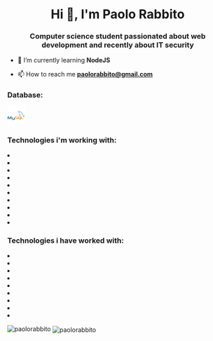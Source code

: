<h1 align="center">Hi 👋, I'm Paolo Rabbito</h1>
<h3 align="center">Computer science student passionated about web development and recently about IT security</h3>

<!--- 🔭 I’m currently working on **my web development skills and personal projects**-->

- 🌱 I’m currently learning **NodeJS**

- 📫 How to reach me **paolorabbito@gmail.com**

<h3 align="left">Database:</h3>
<p align="left"> <a href="https://www.mysql.com/" target="_blank"> <img src="https://raw.githubusercontent.com/devicons/devicon/master/icons/mysql/mysql-original-wordmark.svg" alt="mysql" width="40" height="40"/> </a></p>
<h3 align="left">Technologies i'm working with:</h3>

<p align="left">
    <li class="list-inline-item"><i class="devicon-html5-plain"></i></li>
    <li class="list-inline-item"><i class="devicon-css3-plain"></i></li>
    <li class="list-inline-item"><i class="devicon-typescript-plain"></i></li>
    <li class="list-inline-item"><i class="devicon-angularjs-plain"></i></li>
    <li class="list-inline-item"><i class="devicon-ionic-original"></i></li>
    <li class="list-inline-item"><i class="devicon-nodejs-plain"></i></li>
    <li class="list-inline-item"><i class="devicon-bootstrap-plain"></i></li>
    <li class="list-inline-item"><i class="devicon-git-plain"></i></li>
    <li class="list-inline-item"><i class="devicon-vscode-plain"></i></li>
    <li class="list-inline-item"><i class="devicon-linux-plain"></i></li>
</p>


<h3 align="left">Technologies i have worked with:</h3>
<p align="left"> 
    <li class="list-inline-item"><i class="devicon-processing-plain"></i></li>
    <li class="list-inline-item"><i class="devicon-php-plain"></i></li>
    <li class="list-inline-item"><i class="devicon-java-plain"></i></li>
    <li class="list-inline-item"><i class="devicon-laravel-plain"></i></li>
    <li class="list-inline-item"><i class="devicon-cplusplus-plain"></i></li>
    <li class="list-inline-item"><i class="devicon-spring-plain"></i></li>
    <li class="list-inline-item"><i class="devicon-mysql-plain"></i></li>
    <li class="list-inline-item"><i class="devicon-putty-plain"></i></li>
    <li class="list-inline-item"><i class="devicon-latex-original"></i></li> 
</p>

        
<p><img align="left" src="https://github-readme-stats.vercel.app/api/top-langs?username=paolorabbito&show_icons=true&theme=dark&locale=en&layout=compact" alt="paolorabbito" /></p>

<p>&nbsp;<img align="center" src="https://github-readme-stats.vercel.app/api?username=paolorabbito&show_icons=true&theme=dark&locale=en" alt="paolorabbito" /></p>
